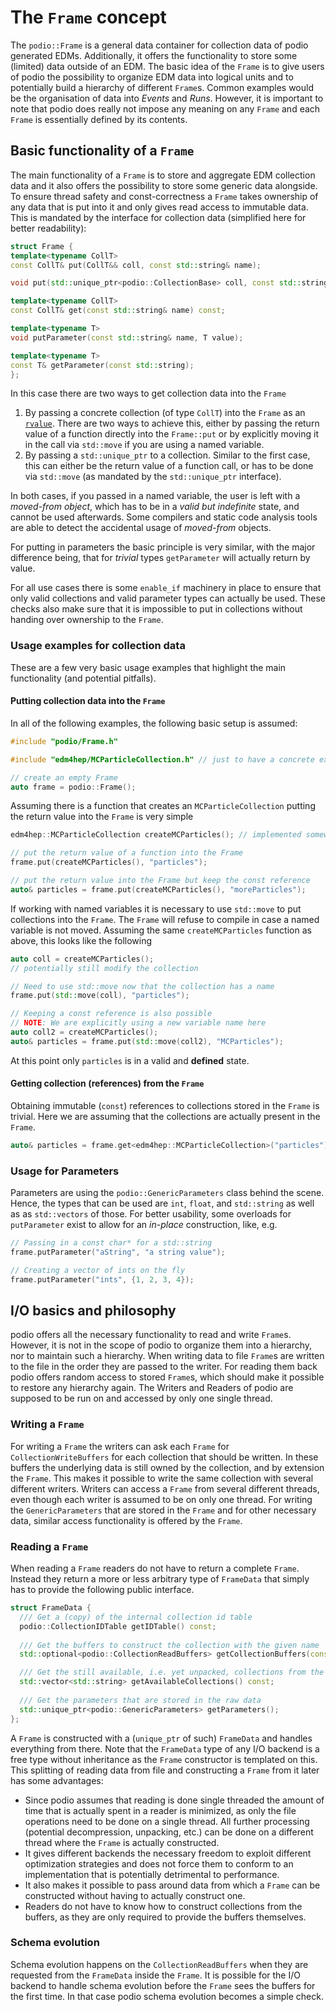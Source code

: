 # The `Frame` concept
The `podio::Frame` is a general data container for collection data of podio generated EDMs.
Additionally, it offers the functionality to store some (limited) data outside of an EDM.
The basic idea of the `Frame` is to give users of podio the possibility to organize EDM data into logical units and to potentially build a hierarchy of different `Frame`s.
Common examples would be the organisation of data into *Events* and *Runs*.
However, it is important to note that podio does really not impose any meaning on any `Frame` and each `Frame` is essentially defined by its contents.

## Basic functionality of a `Frame`
The main functionality of a `Frame` is to store and aggregate EDM collection data and it also offers the possibility to store some generic data alongside.
To ensure thread safety and const-correctness a `Frame` takes ownership of any data that is put into it and only gives read access to immutable data.
This is mandated by the interface for collection data (simplified here for better readability):
```cpp
struct Frame {
template<typename CollT>
const CollT& put(CollT&& coll, const std::string& name);

void put(std::unique_ptr<podio::CollectionBase> coll, const std::string& name);

template<typename CollT>
const CollT& get(const std::string& name) const;

template<typename T>
void putParameter(const std::string& name, T value);

template<typename T>
const T& getParameter(const std::string);
};
```
In this case there are two ways to get collection data into the `Frame`
1. By passing a concrete collection (of type `CollT`) into the `Frame` as an [`rvalue`](https://en.cppreference.com/w/cpp/language/value_category). There are two ways to achieve this, either by passing the return value of a function directly into the `Frame::put` or by explicitly moving it in the call via `std::move` if you are using a named variable.
2. By passing a `std::unique_ptr` to a collection. Similar to the first case, this can either be the return value of a function call, or has to be done via `std::move` (as mandated by the `std::unique_ptr` interface).

In both cases, if you passed in a named variable, the user is left with a *moved-from object*, which has to be in a *valid but indefinite* state, and cannot be used afterwards.
Some compilers and static code analysis tools are able to detect the accidental usage of *moved-from* objects.

For putting in parameters the basic principle is very similar, with the major difference being, that for *trivial* types `getParameter` will actually return by value.

For all use cases there is some `enable_if` machinery in place to ensure that only valid collections and valid parameter types can actually be used.
These checks also make sure that it is impossible to put in collections without handing over ownership to the `Frame`.

### Usage examples for collection data
These are a few very basic usage examples that highlight the main functionality (and potential pitfalls).

#### Putting collection data into the `Frame`
In all of the following examples, the following basic setup is assumed:
```cpp
#include "podio/Frame.h"

#include "edm4hep/MCParticleCollection.h" // just to have a concrete example

// create an empty Frame
auto frame = podio::Frame();
```

Assuming there is a function that creates an `MCParticleCollection` putting the return value into the `Frame` is very simple
```cpp
edm4hep::MCParticleCollection createMCParticles(); // implemented somewhere else

// put the return value of a function into the Frame
frame.put(createMCParticles(), "particles");

// put the return value into the Frame but keep the const reference
auto& particles = frame.put(createMCParticles(), "moreParticles");
```

If working with named variables it is necessary to use `std::move` to put collections into the `Frame`.
The `Frame` will refuse to compile in case a named variable is not moved.
Assuming the same `createMCParticles` function as above, this looks like the following

```cpp
auto coll = createMCParticles();
// potentially still modify the collection

// Need to use std::move now that the collection has a name
frame.put(std::move(coll), "particles");

// Keeping a const reference is also possible
// NOTE: We are explicitly using a new variable name here
auto coll2 = createMCParticles();
auto& particles = frame.put(std::move(coll2), "MCParticles");
```
At this point only `particles` is in a valid and **defined** state.

#### Getting collection (references) from the `Frame`
Obtaining immutable (`const`) references to collections stored in the `Frame` is trivial.
Here we are assuming that the collections are actually present in the `Frame`.
```cpp
auto& particles = frame.get<edm4hep::MCParticleCollection>("particles");
```

### Usage for Parameters
Parameters are using the `podio::GenericParameters` class behind the scene.
Hence, the types that can be used are `int`, `float`, and `std::string` as well as as `std::vectors` of those.
For better usability, some overloads for `putParameter` exist to allow for an *in-place* construction, like, e.g.
```cpp
// Passing in a const char* for a std::string
frame.putParameter("aString", "a string value");

// Creating a vector of ints on the fly
frame.putParameter("ints", {1, 2, 3, 4});
```

## I/O basics and philosophy
podio offers all the necessary functionality to read and write `Frame`s.
However, it is not in the scope of podio to organize them into a hierarchy, nor
to maintain such a hierarchy. When writing data to file `Frame`s are written to
the file in the order they are passed to the writer. For reading them back podio
offers random access to stored `Frame`s, which should make it possible to
restore any hierarchy again. The Writers and Readers of podio are supposed to be
run on and accessed by only one single thread.

### Writing a `Frame`
For writing a `Frame` the writers can ask each `Frame` for `CollectionWriteBuffers` for each collection that should be written.
In these buffers the underlying data is still owned by the collection, and by extension the `Frame`.
This makes it possible to write the same collection with several different writers.
Writers can access a `Frame` from several different threads, even though each writer is assumed to be on only one thread.
For writing the `GenericParameters` that are stored in the `Frame` and for other necessary data, similar access functionality is offered by the `Frame`.

### Reading a `Frame`
When reading a `Frame` readers do not have to return a complete `Frame`.
Instead they return a more or less arbitrary type of `FrameData` that simply has to provide the following public interface.
```cpp
struct FrameData {
  /// Get a (copy) of the internal collection id table
  podio::CollectionIDTable getIDTable() const;
    
  /// Get the buffers to construct the collection with the given name
  std::optional<podio::CollectionReadBuffers> getCollectionBuffers(const std::string& name);

  /// Get the still available, i.e. yet unpacked, collections from the raw data
  std::vector<std::string> getAvailableCollections() const;
    
  /// Get the parameters that are stored in the raw data
  std::unique_ptr<podio::GenericParameters> getParameters();
};
```
A `Frame` is constructed with a (`unique_ptr` of such) `FrameData` and handles everything from there.
Note that the `FrameData` type of any I/O backend is a free type without inheritance as the `Frame` constructor is templated on this.
This splitting of reading data from file and constructing a `Frame` from it later has some advantages:
- Since podio assumes that reading is done single threaded the amount of time that is actually spent in a reader is minimized, as only the file operations need to be done on a single thread. All further processing (potential decompression, unpacking, etc.) can be done on a different thread where the `Frame` is actually constructed.
- It gives different backends the necessary freedom to exploit different optimization strategies and does not force them to conform to an implementation that is potentially detrimental to performance.
- It also makes it possible to pass around data from which a `Frame` can be constructed without having to actually construct one.
- Readers do not have to know how to construct collections from the buffers, as they are only required to provide the buffers themselves.

### Schema evolution
Schema evolution happens on the `CollectionReadBuffers` when they are requested from the `FrameData` inside the `Frame`.
It is possible for the I/O backend to handle schema evolution before the `Frame` sees the buffers for the first time.
In that case podio schema evolution becomes a simple check.
